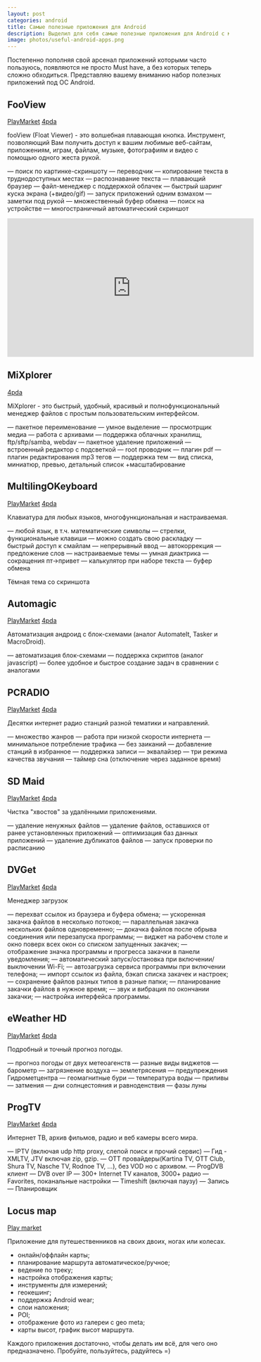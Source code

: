 ```yaml
---
layout: post
categories: android
title: Самые полезные приложения для Android
description: Выделил для себя самые полезные приложения для Android с мощным функционалом, без которых мне тяжело обходиться
image: photos/useful-android-apps.png
---
```


Постепенно пополняя свой арсенал приложений которыми часто пользуюсь, появляются не просто Must have, а без которых теперь сложно обходиться.
Представляю вашему вниманию набор полезных приложений под ОС Android.

## FooView

[PlayMarket](https://play.google.com/store/apps/details?id=com.fooview.android.fooview)
[4pda](https://4pda.ru/forum/index.php?showtopic=733773)

fooView (Float Viewer) - это волшебная плавающая кнопка. Инструмент, позволяющий Вам получить доступ к вашим любимые веб-сайтам, приложениям, играм, файлам, музыке, фотографиям и видео с помощью одного жеста рукой.

— поиск по картинке-скриншоту
— переводчик
— копирование текста в труднодоступных местах
— распознавание текста
— плавающий браузер
— файл-менеджер с поддержкой облачек
— быстрый шаринг куска экрана (+видео/gif)
— запуск приложений одним взмахом
— заметки под рукой
— множественный буфер обмена
— поиск на устройстве
— многостраничный автоматический скриншот

<div class="video-wrapper">
<iframe width="560" height="315" src="https://www.youtube.com/embed/JrWzmNIW4-Q" frameborder="0" allowfullscreen></iframe>
</div>

## MiXplorer

[4pda](https://4pda.ru/forum/index.php?s=&showtopic=318294&view=findpost&p=11890407)

MiXplorer - это быстрый, удобный, красивый и полнофункциональный менеджер файлов с простым пользовательским интерфейсом.

— пакетное переименование
— умное выделение
— просмотрщик медиа
— работа с архивами
— поддержка облачных хранилищ, ftp/sftp/samba, webdav
— пакетное удаление приложений
— встроенный редактор с подсветкой
— root проводник
— плагин pdf
— плагин редактирования mp3 тегов
— поддержка тем
— вид списка, миниатюр, превью, детальный список +масштабирование


## MultilingOKeyboard

[PlayMarket](https://play.google.com/store/apps/details?id=kl.ime.oh)
[4pda](https://4pda.ru/forum/index.php?showtopic=634293)

Клавиатура для любых языков, многофункциональная и настраиваемая.

— любой язык, в т.ч. математические символы
— стрелки, функциональные клавиши
— можно создать свою раскладку
— быстрый доступ к смайлам
— непрерывный ввод
— автокоррекция
— предложение слов
— настраиваемые темы
— умная диактрика
— сокращения пт->привет
— калькулятор при наборе текста
— буфер обмена

Тёмная тема со скриншота

## Automagic

[PlayMarket](https://play.google.com/store/apps/details?id=ch.gridvision.ppam.androidautomagic&hl=ru) 
[4pda](https://4pda.ru/forum/index.php?showtopic=456523)

Автоматизация андроид с блок-схемами (аналог AutomateIt, Tasker и MacroDroid).

— автоматизация блок-схемами
— поддержка скриптов (аналог javascript)
— более удобное и быстрое создание задач в сравнении с аналогами

## PCRADIO

[PlayMarket](https://play.google.com/store/apps/details?id=com.maxxt.pcradio&hl=ru)
[4pda](https://4pda.ru/forum/index.php?showtopic=311603)

Десятки интернет радио станций разной тематики и направлений.

— множество жанров
— работа при низкой скорости интернета
— минимальное потребление трафика
— без заиканий
— добавление станций в избранное
— поддержка записи
— эквалайзер
— три режима качества звучания
— таймер сна (отключение через заданное время)

## SD Maid

[PlayMarket](https://play.google.com/store/apps/details?id=eu.thedarken.sdm&hl=ru)
[4pda](https://4pda.ru/forum/index.php?showtopic=230839)

Чистка "хвостов" за удалёнными приложениями.

― удаление ненужных файлов
― удаление файлов, оставшихся от ранее установленных приложений
― оптимизация баз данных приложений
― удаление дубликатов файлов
― запуск проверки по расписанию

## DVGet
 
[PlayMarket](https://play.google.com/store/apps/details?id=com.dv.get&hl=ru)
[4pda](https://4pda.ru/forum/index.php?showtopic=280941)

Менеджер загрузок

— перехват ссылок из браузера и буфера обмена;
— ускоренная закачка файлов в несколько потоков;
— параллельная закачка нескольких файлов одновременно;
— докачка файлов после обрыва соединения или перезапуска программы;
— виджет на рабочем столе и окно поверх всех окон со списком запущенных закачек;
— отображение значка программы и прогресса закачки в панели уведомления;
— автоматический запуск/остановка при включении/выключении Wi-Fi;
— автозагрузка сервиса программы при включении телефона;
— импорт ссылок из файла, бэкап списка закачек и настроек;
— сохранение файлов разных типов в разные папки;
— планирование закачки файлов в нужное время;
— звук и вибрация по окончании закачки;
— настройка интерфейса программы.

## eWeather HD

[PlayMarket](https://play.google.com/store/apps/details?id=com.Elecont.WeatherClock&hl=ru)
[4pda](https://4pda.ru/forum/index.php?showtopic=194110)

Подробный и точный прогноз погоды.

― прогноз погоды от двух метеоагенств
― разные виды виджетов
― барометр
― загрязнение воздуха
― землетрясения
― предупреждения Гидрометцентра
― геомагнитные бури
― температура воды
― приливы
― затмения
― дни солнцестояния и равноденствия
― фазы луны

## ProgTV

[PlayMarket](https://play.google.com/store/apps/details?id=com.progdvb.progtva&hl=ru)
[4pda](https://4pda.ru/forum/index.php?showtopic=617665)

Интернет ТВ, архив фильмов, радио и веб камеры всего мира.

― IPTV (включая udp http proxy, слепой поиск и прочий сервис)
― Гид - XMLTV, JTV включая zip, gzip.
― OTT провайдеры(Kartina TV, OTT Club, Shura TV, Nasche TV, Rodnoe TV, ...), без VOD но с архивом.
― ProgDVB клиент
― DVB over IP
― 300+ Internet TV каналов, 3000+ радио 
― Favorites, поканальные настройки
― Timeshift (включая паузу)
― Запись
― Планировщик


## Locus map

[Play market](https://play.google.com/store/apps/details?id=menion.android.locus&hl=ru)

Приложение для путешественников на своих двоих, ногах или колесах.

- онлайн/оффлайн карты;
- планирование маршрута автоматическое/ручное;
- ведение по треку;
- настройка отображения карты;
- инструменты для измерений;
- геокешинг;
- поддержка Android wear;
- слои наложения;
- POI;
- отображение фото из галереи с geo meta;
- карты высот, график высот маршрута.

Каждого приложения достаточно, чтобы делать им всё, для чего оно предназначено. Пробуйте, пользуйтесь, радуйтесь =)
 
